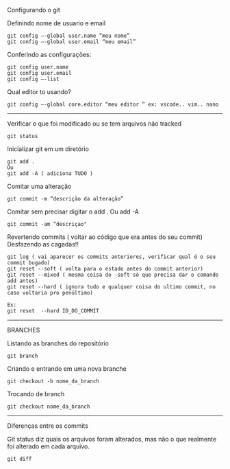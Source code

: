 Configurando o git

Definindo nome de usuario e email
```
git config —-global user.name “meu nome”
git config —-global user.email “meu email”
```

Conferindo as configurações:
```
git config user.name
git config user.email
git config —-list
```

Qual editor to usando?
```
git config —-global core.editor “meu editor ” ex: vscode.. vim.. nano
```

---

Verificar o que foi modificado ou se tem arquivos não tracked
```
git status
```
Inicializar git em um diretório
```
git add .
Ou
git add -A ( adiciona TUDO )
```

Comitar uma alteração
```
git commit -m “descrição da alteração”
```

Comitar sem precisar digitar o add . Ou add -A
```
git commit -am “descriçao"
```

Revertendo commits ( voltar ao código que era antes do seu commit)
Desfazendo as cagadas!!
```
git log ( vai aparecer os commits anteriores, verificar qual é o seu commit bugado)
git reset --soft ( volta para o estado antes do commit anterior)
git reset --mixed ( mesma coisa do -soft só que precisa dar o comando add antes)
git reset --hard ( ignora tudo e qualquer coisa do ultimo commit, no caso voltaria pro penúltimo)  

Ex:
git reset  --hard ID_DO_COMMIT
```

---
BRANCHES

Listando as branches do repositório
```
git branch
```

Criando e entrando em uma nova branche
```
git checkout -b nome_da_branch
```

Trocando de branch
```
git checkout nome_da_branch
```

---
Diferenças entre os commits

Git status diz quais os arquivos foram alterados, mas não o que realmente foi alterado em cada arquivo.

```
git diff
```














